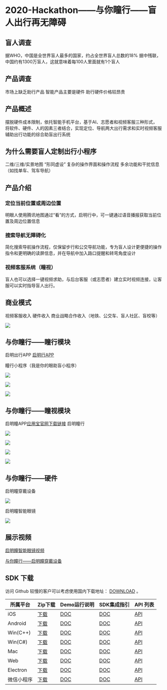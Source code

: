 # 2020-Hackathon——与你瞳行——盲人出行再无障碍
## 盲人调查
据WHO，中国是全世界盲人最多的国家，约占全世界盲人总数的18%
据中残联，中国约有1300万盲人，这就意味着每100人里面就有1个盲人
## 产品调查
市场上缺乏助行产品
智能产品主要是硬件
助行硬件价格较昂贵

## 产品概述

摆脱硬件成本限制，依托智能手机平台，基于AI、志愿者和视频客服三种形式， 将软件、硬件、人的因素三者结合，实现定位、导航两大出行需求和实时视频客服辅助出行功能的综合助盲出行系统

## 为什么需要盲人定制出行小程序
二维/三维/实景地图 “形同虚设”
复杂的操作界面和操作流程
多余功能和干扰信息（如找单车、驾车导航）

## 产品介绍

### 定位当前位置或周边位置
明眼人使用腾讯地图通过“看”的方式，启明行中，可一键通过语音播报获取当前位置及周边位置信息
### 搜索导航无障碍化
简化搜索导航操作流程，仅保留步行和公交导航功能，专为盲人设计更便捷的操作指令和更明确的读屏信息，并在导航中加入路口提醒和转弯角度设计
### 视频客服系统（瞳视）
盲人也可以选择一键视频求助，与后台客服（或志愿者）建立实时视频连接，让客服可以实时指导盲人出行。

## 商业模式
视频客服收入
硬件收入
商业战略合作收入（地铁、公交车、盲人社区、盲校等）

![](./img/与你瞳行-客服费架构图.png)


## 与你瞳行——瞳行模块

启明出行APP [启明行APP](./apk/启明行.apk)

瞳行小程序（我是你的眼助盲小程序）

![](./img/瞳行（我是你的眼助盲小程序）.jpg)

![](./img/自动导航.jpg)

![](./img/自动识别位置.jpg)

## 与你瞳行——瞳视模块

启明瞳APP[应用宝官网下载链接](https://sj.qq.com/myapp/detail.htm?apkName=cn.com.bemyeyes)
启明瞳行

![](./img/准备切入链接实时视频客服.jpg)

![](./img/实时视频客服选择.jpg)

![](./img/实时视频客服列表.jpg)

![](./img/实时视频客服画面.jpg)

## 与你瞳行——硬件
启明瞳穿戴设备

![](./img/启明瞳导盲传到设备硬件.png)

启明瞳智能眼镜

![](./img/外接硬件设备实时视频客服页面.jpg)

## 展示视频
[启明瞳智能眼镜视频](./video/启明瞳智能眼镜视频.mp4)

[与你瞳行——启明瞳穿戴设备](./与你瞳行——启明瞳穿戴设备.mp4)
## SDK 下载

访问 Github 较慢的客户可以考虑使用国内下载地址： [DOWNLOAD][1] 。

| 所属平台   | Zip下载                                                      | Demo运行说明                                                | SDK集成指引                                                 | API 列表                                                    |
| ---------- | ------------------------------------------------------------ | ----------------------------------------------------------- | ----------------------------------------------------------- | ----------------------------------------------------------- |
| iOS        | [下载][2] | [DOC][3] | [DOC][4] | [API][5] |
| Android    | [下载][6] | [DOC][7] | [DOC][8] | [API][9] |
| Win(C++)   | [下载][10] | [DOC][11] | [DOC][12] | [API][13] |
| Win(C#)    | [下载][14] | [DOC][15] | [DOC][16] | [API][17] |
| Mac        | [下载][18] | [DOC][19] | [DOC][20] | [API][21] |
| Web        | [下载][22] | [DOC][23] | [DOC][24] | [API][25] |
| Electron   | [下载][26] | [DOC][27] | [DOC][28] | [API][29] |
| 微信小程序 | [下载][30] | [DOC][31] | [DOC][32] | [API][33] |


[1]:	https://cloud.tencent.com/document/product/647/32689
[2]:	http://liteavsdk-1252463788.cosgz.myqcloud.com/TXLiteAVSDK_TRTC_iOS_latest.zip
[3]:	https://cloud.tencent.com/document/product/647/32396
[4]:	https://cloud.tencent.com/document/product/647/32173
[5]:	https://cloud.tencent.com/document/product/647/32258
[6]:	http://liteavsdk-1252463788.cosgz.myqcloud.com/TXLiteAVSDK_TRTC_Android_latest.zip
[7]:	https://cloud.tencent.com/document/product/647/32166
[8]:	https://cloud.tencent.com/document/product/647/32175
[9]:	https://cloud.tencent.com/document/product/647/32267
[10]:	http://liteavsdk-1252463788.cosgz.myqcloud.com/TXLiteAVSDK_TRTC_Win_latest.zip
[11]:	https://cloud.tencent.com/document/product/647/32397
[12]:	https://cloud.tencent.com/document/product/647/32178
[13]:	https://cloud.tencent.com/document/product/647/32268
[14]:	http://liteavsdk-1252463788.cosgz.myqcloud.com/TXLiteAVSDK_TRTC_Win_latest.zip
[15]:	https://cloud.tencent.com/document/product/647/32397
[16]:	https://cloud.tencent.com/document/product/647/32178
[17]:	https://cloud.tencent.com/document/product/647/36776
[18]:	http://liteavsdk-1252463788.cosgz.myqcloud.com/TXLiteAVSDK_TRTC_Mac_latest.tar.bz2
[19]:	https://cloud.tencent.com/document/product/647/32396
[20]:	https://cloud.tencent.com/document/product/647/32176
[21]:	https://cloud.tencent.com/document/product/647/32258
[22]:	https://liteavsdk-1252463788.cosgz.myqcloud.com/H5_latest.zip
[23]:	https://cloud.tencent.com/document/product/647/32398
[24]:	https://cloud.tencent.com/document/product/647/16863
[25]:	https://cloud.tencent.com/document/product/647/17249
[26]:	http://liteavsdk-1252463788.cosgz.myqcloud.com/TXLiteAVSDK_TRTC_Electron_latest.zip
[27]:	https://cloud.tencent.com/document/product/647/38548
[28]:	https://cloud.tencent.com/document/product/647/38549
[29]:	https://cloud.tencent.com/document/product/647/38551
[30]:	http://liteavsdk-1252463788.cosgz.myqcloud.com/TRTC_WXMini_latest.zip
[31]:	https://cloud.tencent.com/document/product/647/32399
[32]:	https://cloud.tencent.com/document/product/647/32183
[33]:	https://cloud.tencent.com/document/product/647/17018

